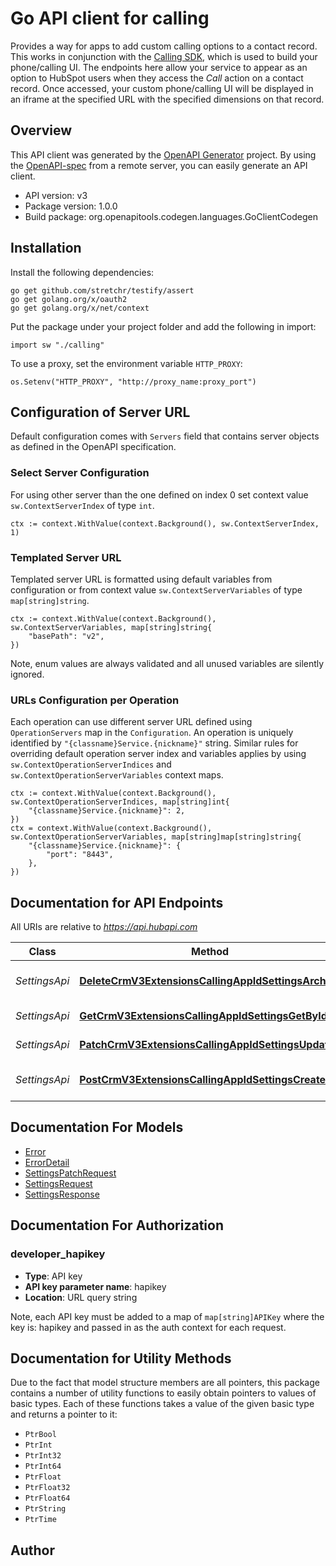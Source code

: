 # Go API client for calling

Provides a way for apps to add custom calling options to a contact record. This works in conjunction with the [Calling SDK](#), which is used to build your phone/calling UI. The endpoints here allow your service to appear as an option to HubSpot users when they access the *Call* action on a contact record. Once accessed, your custom phone/calling UI will be displayed in an iframe at the specified URL with the specified dimensions on that record.

## Overview
This API client was generated by the [OpenAPI Generator](https://openapi-generator.tech) project.  By using the [OpenAPI-spec](https://www.openapis.org/) from a remote server, you can easily generate an API client.

- API version: v3
- Package version: 1.0.0
- Build package: org.openapitools.codegen.languages.GoClientCodegen

## Installation

Install the following dependencies:

```shell
go get github.com/stretchr/testify/assert
go get golang.org/x/oauth2
go get golang.org/x/net/context
```

Put the package under your project folder and add the following in import:

```golang
import sw "./calling"
```

To use a proxy, set the environment variable `HTTP_PROXY`:

```golang
os.Setenv("HTTP_PROXY", "http://proxy_name:proxy_port")
```

## Configuration of Server URL

Default configuration comes with `Servers` field that contains server objects as defined in the OpenAPI specification.

### Select Server Configuration

For using other server than the one defined on index 0 set context value `sw.ContextServerIndex` of type `int`.

```golang
ctx := context.WithValue(context.Background(), sw.ContextServerIndex, 1)
```

### Templated Server URL

Templated server URL is formatted using default variables from configuration or from context value `sw.ContextServerVariables` of type `map[string]string`.

```golang
ctx := context.WithValue(context.Background(), sw.ContextServerVariables, map[string]string{
	"basePath": "v2",
})
```

Note, enum values are always validated and all unused variables are silently ignored.

### URLs Configuration per Operation

Each operation can use different server URL defined using `OperationServers` map in the `Configuration`.
An operation is uniquely identified by `"{classname}Service.{nickname}"` string.
Similar rules for overriding default operation server index and variables applies by using `sw.ContextOperationServerIndices` and `sw.ContextOperationServerVariables` context maps.

```
ctx := context.WithValue(context.Background(), sw.ContextOperationServerIndices, map[string]int{
	"{classname}Service.{nickname}": 2,
})
ctx = context.WithValue(context.Background(), sw.ContextOperationServerVariables, map[string]map[string]string{
	"{classname}Service.{nickname}": {
		"port": "8443",
	},
})
```

## Documentation for API Endpoints

All URIs are relative to *https://api.hubapi.com*

Class | Method | HTTP request | Description
------------ | ------------- | ------------- | -------------
*SettingsApi* | [**DeleteCrmV3ExtensionsCallingAppIdSettingsArchive**](docs/SettingsApi.md#deletecrmv3extensionscallingappidsettingsarchive) | **Delete** /crm/v3/extensions/calling/{appId}/settings | Delete calling settings
*SettingsApi* | [**GetCrmV3ExtensionsCallingAppIdSettingsGetById**](docs/SettingsApi.md#getcrmv3extensionscallingappidsettingsgetbyid) | **Get** /crm/v3/extensions/calling/{appId}/settings | Get calling settings
*SettingsApi* | [**PatchCrmV3ExtensionsCallingAppIdSettingsUpdate**](docs/SettingsApi.md#patchcrmv3extensionscallingappidsettingsupdate) | **Patch** /crm/v3/extensions/calling/{appId}/settings | Update settings
*SettingsApi* | [**PostCrmV3ExtensionsCallingAppIdSettingsCreate**](docs/SettingsApi.md#postcrmv3extensionscallingappidsettingscreate) | **Post** /crm/v3/extensions/calling/{appId}/settings | Configure a calling extension


## Documentation For Models

 - [Error](docs/Error.md)
 - [ErrorDetail](docs/ErrorDetail.md)
 - [SettingsPatchRequest](docs/SettingsPatchRequest.md)
 - [SettingsRequest](docs/SettingsRequest.md)
 - [SettingsResponse](docs/SettingsResponse.md)


## Documentation For Authorization



### developer_hapikey

- **Type**: API key
- **API key parameter name**: hapikey
- **Location**: URL query string

Note, each API key must be added to a map of `map[string]APIKey` where the key is: hapikey and passed in as the auth context for each request.


## Documentation for Utility Methods

Due to the fact that model structure members are all pointers, this package contains
a number of utility functions to easily obtain pointers to values of basic types.
Each of these functions takes a value of the given basic type and returns a pointer to it:

* `PtrBool`
* `PtrInt`
* `PtrInt32`
* `PtrInt64`
* `PtrFloat`
* `PtrFloat32`
* `PtrFloat64`
* `PtrString`
* `PtrTime`

## Author



